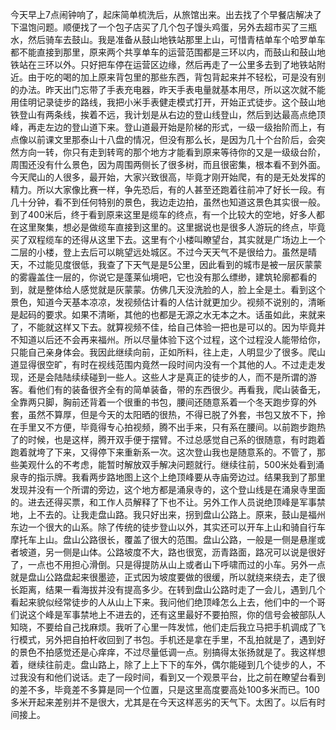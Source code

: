 今天早上7点闹钟响了，起床简单梳洗后，从旅馆出来。出去找了个早餐店解决了下温饱问题。顺便找了一个包子店买了几个包子馒头鸡蛋，另外去超市买了三瓶水，然后骑车去鼓山。我是准备从鼓山地铁站那里上山，可惜青桔单车个哈罗单车都不能直接到那里，原来两个共享单车的运营范围都是三环以内，而鼓山和鼓山地铁站在三环以外。只好把车停在运营区边缘，然后再走了一公里多去到了地铁站附近。由于吃的喝的加上原来背包里的那些东西，背包背起来并不轻松，可是没有别的办法。昨天出门忘带了手表充电器，昨天手表电量就基本用尽，所以这次就不能用佳明记录徒步的路线，我把小米手表健走模式打开，开始正式徒步。这个鼓山地铁登山有两条线，挨着不远，我计划是从右边的登山线登山，然后到达最高点绝顶峰，再走左边的登山道下来。登山道最开始是阶梯的形式，一级一级抬阶而上，有点像以前课文里那泰山十八盘的情况，但没有那么长，是因为几十个台阶后，会突然方向一转，你只有走到转弯的那个地方才能看到原来等待你的又是一级级台阶，周围还没有什么景色，因为周围两侧长了很多树，而且很密集，根本看不到外面。今天爬山的人很多，最开始，大家兴致很高，毕竟才刚开始爬，有的是无处发挥的精力。所以大家像比赛一样，争先恐后，有的人甚至还跑着往前冲了好长一段。有几十分钟，看不到任何特别的景色，我边走边拍，虽然也知道这景色其实很一般。到了400米后，终于看到原来这里是缆车的终点，有一个比较大的空地，好多人都在这里聚集，想必是做缆车直接到这里的。这里据说也是很多人游玩的终点，毕竟买了双程缆车的还得从这里下去。这里有个小楼叫瞭望台，其实就是广场边上一个二层的小楼，登上去后可以眺望远处城区。不过今天天气不是很给力。虽然是晴天，不过能见度很低，我查了下天气是是5公里，因此看到的城市是被一层灰蒙蒙的雾霾盖住一层的，你说它是蓬莱仙境吧，它也没有那么缥缈，建筑轮廓都看的到，就是整体给人感觉就是灰蒙蒙。仿佛几天没洗脸的人，脸上全是土。看到这个景色，知道今天基本凉凉，发视频估计看的人估计就更加少。视频不说别的，清晰是起码的要求。如果不清晰，其他的也都是无源之水无本之木。话虽如此，来就来了，不能就这样又下去。就算视频不佳，给自己体验一把也是可以的。因为毕竟并不知道以后还不会再来福州。所以尽量体验下这个过程，这个过程没人能带给你，只能自己亲身体会。我因此继续向前，正如所料，往上走，人明显少了很多。爬山道显得很空旷，有时在视线范围内竟然一段时间内没有一个其他的人。不过走走发现，还是会陆陆续续碰到一些人。这些人才是真正的徒步的人，而不是所谓的游客。看他们有的装备很齐全有的简单装备，带的东西很少。再看我，爬山装备无，全靠两只脚，胸前还背着一个很重的书包，腰间还随意系着一个冬天跑步穿的外套，虽然不算厚，但是今天的太阳晒的很热，不得已脱了外套，书包又放不下，拎在手里又不方便，毕竟得专心拍视频，腾不出手来，只有系在腰间。以前跑步跑热了的时候，也是这样，腾开双手便于摆臂。不过总感觉自己系的很随意，有时跑着跑着就垮了下来，又得停下来重新系一次。这次登山我也是随意系的。不管了，那些美观什么的不考虑，能暂时解放双手解决问题就行。继续往前，500米处看到涌泉寺的指示牌。我看两步路地图上这个上绝顶峰要从寺庙旁边过。结果我到了那里发现并没有一个所谓的旁边，这个地方都是涌泉寺的，这个登山线是在涌泉寺里面的。进去还得买票，和工作人员解释了下也不让。另外工作人员说绝顶峰是军事禁地，上不去的。让我走盘山路。我只好出来，拐到盘山公路上。原来，鼓山是福州东边一个很大的山系。除了传统的徒步登山以外，其实还可以开车上山和骑自行车摩托车上山。盘山公路很长，覆盖了很大的范围。盘山公路，一般是一侧是悬崖或者坡道，另一侧是山体。公路坡度不大，路也很宽，沥青路面，路况可以说是很好了，一点也不用担心滑倒。只是得提防从山上或者山下呼啸而过的小车。另外一点就是盘山公路盘起来很墨迹，正式因为坡度要做的很缓，所以就绕来绕去，走了很长距离，结果一看海拔并没有提高多少。在转到盘山公路时走了一会儿，遇到几个看起来貌似经常徒步的人从山上下来。我问他们绝顶峰怎么上去，他们中的一个哥们说这个峰是军事禁地上不进去的，还有这里最好不要拍照，你的信号会被部队人知晓，不要给自己找麻烦。我听了心里一阵发怵，他们走后我立马把手机调成了飞行模式，另外把自拍杆收回到了书包。手机还是拿在手里，不乱拍就是了，遇到好的景色不拍感觉还是心痒痒，不过尽量低调一点。别搞得太张扬就是了。我这样想着，继续往前走。盘山路上，除了上上下下的车外，偶尔能碰到几个徒步的人，不过我没有和他们说话。走了一段时间，看到又一个观景平台，比之前在瞭望台看到的差不多，毕竟差不多算是同一个位置，只是这里高度要高处100多米而已。100多米开起来差别并不是很大，尤其是在今天这样恶劣的天气下。太困了。以后有时间接上。
